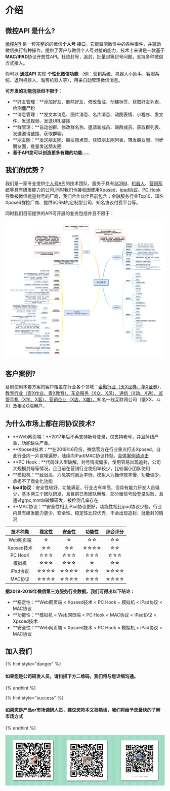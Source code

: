 # 介绍

## 微控API 是什么?     <a id="intro"></a>

[微控API](api-wen-dang/) 是一套完整的的微信**个人号** 接口，它能监测微信中的各种事件，并辅助微信执行各种操作，提供了客户与微信个人号对接的能力，技术上来讲是一款基于**MAC/IPAD**协议开放性API。杜绝封号，追封，批量封等封号问题，支持多种微信方式接入。

你可以 **通过API** 实现 **个性化微信功能** （例：营销系统、机器人小助手、客服系统、返利机器人、淘客机器人等），用来自动管理微信消息。

**可开发的功能包括但不限于：**

* **好友管理：**添加好友、删除好友、修改备注、创建标签、获取好友列表、检测僵尸粉
* **消息管理：**发文本消息、图片消息、名片消息、动图表情、小程序、发文件、发送视频、发送URL链接
* **群管理：**自动创群、修改群名称、邀请新成员、踢群成员、获取群列表、发送邀请链接、获取群聊。
* **朋友圈：**发送朋友圈、朋友圈点赞、获取朋友圈列表、转发朋友圈、同步朋友圈，批量发送朋友圈
* **基于API您可以创造更多有趣的功能.....**  

## 我们的优势？ <a id="join-us"></a>

我们是一家专业提供[个人号API](https://weixin.qq.com/)的技术团队，服务于具有[SCRM](https://www.douban.com/note/555655066/)、[机器人](https://app.gitbook.com/@wkteam/s/api/~/edit/drafts/-Llzb6UGMbBY7tEgJjoy/)、[营销系统](www.baidu.com)等具有研发能力的公司,同时我们也接收因使用[Xposed](https://sspai.com/post/45473)、[ipad协议](https://app.gitbook.com/@wkteam/s/api/~/edit/drafts/-Lm3Fy_qCkIq7pig0jkb/)、[PC Hook](https://app.gitbook.com/@wkteam/s/api/~/edit/drafts/-Lm3Fy_qCkIq7pig0jkb/)导致被微信批量封号的厂商，我们合作伙伴目前包含：金融服务行业Top10、知名Xposed群控厂商、提供SCRM的定制型公司、知名协议付费平台等。

同时我们目前提供的API可开展的业务包括并且不限于：

![&#x4E1A;&#x52A1;&#x7CFB;&#x7EDF;&#x5206;&#x652F;](.gitbook/assets/wei-kong-ren-zhi.png)

## 客户案例?

目前使用本套方案的客户覆盖在行业各个领域：[金融行业（天X证券、华X证券](www.baidu.com)）、[教育行业（百X作业、青X教育）、车企服务（X众、X风）、通信（X动、X通）、监管手机（X宇、X客）、营销企业（X店、X趣）、](le-jie-geng-duo/guan-yu-wo-men.md)知名一线互联网公司（饿XX、斗X）及相关G端用户。  

## 为什么市场上都在用协议技术?

* **Web网页端：**2017年后不再支持新号登录，仅支持老号，并且掉线严重，功能缺失严重。
* **Xposed技术：**在2019年6月份，微信官方在行业重点打击Xposed，自此行业内一片哀嚎遍野，陆续向iPad/MAC协议转型。[具体案例请点击](https://mp.weixin.qq.com/s/0sha13ki-iTWi-SJu1EVIw)
* **PC Hook：**代码注入型破解，封号情况偏多，使用容易出现追封，公司大规模封号等情况，且目前在营销行业使用率较少，比较偏小团队使用
* **模拟机：**延迟高、消息实时到达率低、模拟人为操作效率慢、功能偏少，承担不了商业化功能
* **Ipad协议**：安全性较好，功能满足，行业占有率高，但具有能力研发人员偏少，基本两三个团队研发，且目前已有团队解散，部分微信号段登录失败、且通过grpc,mmtls破解研发，被检测几率存在
* **MAC协议：**安全性相比iPad协议更好，功能性相比ipad协议少些，行业内具有研发能力更少，安全性、稳定性比较优秀，不会出现追封、批量封的情况

| 技术种类 | 稳定性 | 安全性 | 功能性 | 综合评分 |
| :---: | :---: | :---: | :---: | :---: |
| Web网页端 | ☆ | ☆ | ☆☆ | ☆☆ |
| Xposed技术 | ☆☆ | ☆☆ | ☆☆☆☆ | ☆☆ |
| PC HooK | ☆☆☆ | ☆☆☆ | ☆☆☆ | ☆☆☆ |
| 模拟机 | ☆☆☆ | ☆☆☆ | ☆ | ☆☆ |
| iPad协议 | ☆☆☆☆ | ☆☆☆☆ | ☆☆☆ | ☆☆☆☆ |
| MAC协议 | ☆☆☆☆ | ☆☆☆☆ | ☆☆☆ | ☆☆☆☆ |

**据2018-2019年微信第三方服务行业数据，我们可得出以下结论：**

* **稳定性：**Web网页端 &lt; Xpsoed技术 &lt; PC Hook =  模拟机 &lt; iPad协议 &lt; MAC协议 
* **功能性：**模拟机 &lt; Web网页端 &lt;  PC Hook &lt;  MAC协议 &lt; iPad协议 &lt;   Xpsoed技术  
* **安全性：**Web网页端 &lt;  Xpsoed技术 &lt; PC Hook =  模拟机 &lt;  iPad协议 &lt;  MAC协议 

## 加入我们   <a id="join-us"></a>

{% hint style="danger" %}
#### 如果您是公司研发人员，请扫描下方二维码，我们将与您详细沟通。
{% endhint %}

{% hint style="success" %}
#### 如果您是产品or市场调研人员，建议您将本文档熟读，我们将给予您最快的了解市场方式
{% endhint %}

![           &#x552E;&#x524D;&#x5BA2;&#x670D;-&#x53EF;&#x53EF;                                      &#x552E;&#x524D;&#x5BA2;&#x670D;-&#x5C0F;&#x8BFA;                                 &#x4EA7;&#x54C1;&#x8D1F;&#x8D23;&#x4EBA;-&#x674E;&#x7ECF;&#x7406;](.gitbook/assets/image%20%2840%29.png)

